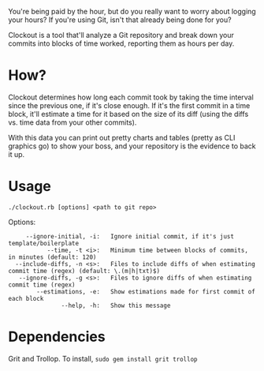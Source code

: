 You're being paid by the hour, but do you really want to worry about logging your hours? If you're using Git, isn't that already being done for you?

Clockout is a tool that'll analyze a Git repository and break down your commits into blocks of time worked, reporting them as hours per day.

How?
======

Clockout determines how long each commit took by taking the time interval since the previous one, if it's close enough. If it's the first commit in a time block, it'll estimate a time for it based on the size of its diff (using the diffs vs. time data from your other commits).

With this data you can print out pretty charts and tables (pretty as CLI graphics go) to show your boss, and your repository is the evidence to back it up.

Usage
======

```./clockout.rb [options] <path to git repo>```

Options:

```
     --ignore-initial, -i:   Ignore initial commit, if it's just template/boilerplate
           --time, -t <i>:   Minimum time between blocks of commits, in minutes (default: 120)
  --include-diffs, -n <s>:   Files to include diffs of when estimating commit time (regex) (default: \.(m|h|txt)$)
   --ignore-diffs, -g <s>:   Files to ignore diffs of when estimating commit time (regex)
        --estimations, -e:   Show estimations made for first commit of each block
               --help, -h:   Show this message
```

Dependencies
======

Grit and Trollop. To install,
```sudo gem install grit trollop```